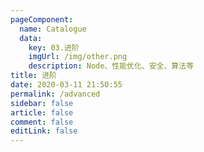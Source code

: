 ```yaml
---
pageComponent: 
  name: Catalogue
  data: 
    key: 03.进阶
    imgUrl: /img/other.png
    description: Node、性能优化、安全、算法等
title: 进阶
date: 2020-03-11 21:50:55
permalink: /advanced
sidebar: false
article: false
comment: false
editLink: false
---
```

